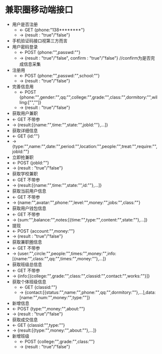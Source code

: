 # 兼职圈移动端接口
- 用户是否注册
  - <- GET {phone:"138********"}
  - ->  {result : "true"/"false"}
- 手机验证码接口视第三方而言
- 用户密码登录
  - <- POST {phone:"",passwd:""}
  - ->  {result : "true"/"false", confirm : "true"/"false"} //confirm为是否完成信息采集
- 注册用
  - <- POST {phone:"",passwd:"",school:""}
  - ->  {result : "true"/"false"}
- 完善信息用
  - <- POST {phone:"",gender:"",qq:"",college:"",grade:"",class:"",dormitory:"",willing:["",""]}
  - -> {result : "true"/"false"}
- 获取用户兼职
 - <- GET 不带参
 - -> {result:[{name:"",time:"",state:"",jobId:""},...]}
- 获取详细信息
 - <- GET {id:""}
 - -> {type:"",name:"",date:"",period:"",location:"",people:"",treat:"",require:"",jobId:""}
- 立即抢兼职
 - <- POST {jobId:""}
 - -> {result : "true"/"false"}
- 获取学校兼职
 - <- GET 不带参
 - -> {result:[{name:"",time:"",state:"",id:""},...]}
- 获取当前用户信息
 - <- GET 不带参
 - -> {name:"",avatar:"",phone:"",level:"",money:"",jobs:"",class:""}
- 获取用户钱包信息
 - <- GET 不带参
 - -> {sum:"",balance:"",notes:[{time:"",type:"",content:"",state:""},...]}
- 提现
 - <- POST {account:"",money:""}
 - -> {result : "true"/"false"}
- 获取兼职圈信息
 - <- GET 不带参
 - -> {user:"",circle:"",people:"",times:"",money:"",info:[{name:"",class:"",qq:"",times:"",money:""},...]}
- 获取班级总信息
 - <- GET 不带参
 - -> {info:[{college:"",grade:"",class:"",classid:"",contact:"",works:""}]}
- 获取个体班级信息
  - <- GET {classid:""}
  - -> {contact:[{status:"",name:"",phone:"",qq:"",dormitory:""},...],data:[name:"",num:"",money:"",type:""]}
- 新增信息
 - <- POST {type:"",money:"",about:""}
 - -> {result : "true"/"false"}
- 获取成交信息
 - <- GET {classid:"",type:""}
 - -> {result:[{type:"",money:"",about:""},...]}
- 新增班级
  - <- POST {college:"",grade:"",class:""}
  - -> {result : "true"/"false"}

